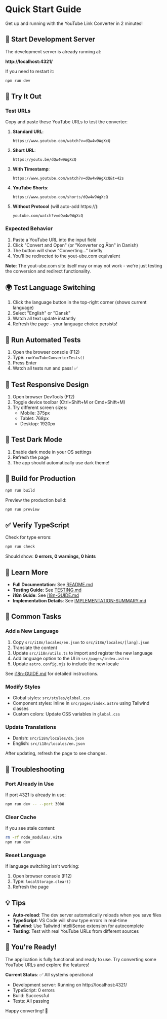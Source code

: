 # Quick Start Guide

Get up and running with the YouTube Link Converter in 2 minutes!

## 🚀 Start Development Server

The development server is already running at:

**http://localhost:4321/**

If you need to restart it:

```bash
npm run dev
```

## 🧪 Try It Out

### Test URLs

Copy and paste these YouTube URLs to test the converter:

1. **Standard URL**:
   ```
   https://www.youtube.com/watch?v=dQw4w9WgXcQ
   ```

2. **Short URL**:
   ```
   https://youtu.be/dQw4w9WgXcQ
   ```

3. **With Timestamp**:
   ```
   https://www.youtube.com/watch?v=dQw4w9WgXcQ&t=42s
   ```

4. **YouTube Shorts**:
   ```
   https://www.youtube.com/shorts/dQw4w9WgXcQ
   ```

5. **Without Protocol** (will auto-add https://):
   ```
   youtube.com/watch?v=dQw4w9WgXcQ
   ```

### Expected Behavior

1. Paste a YouTube URL into the input field
2. Click "Convert and Open" (or "Konverter og Åbn" in Danish)
3. The button will show "Converting..." briefly
4. You'll be redirected to the yout-ube.com equivalent

**Note**: The yout-ube.com site itself may or may not work - we're just testing the conversion and redirect functionality.

## 🌍 Test Language Switching

1. Click the language button in the top-right corner (shows current language)
2. Select "English" or "Dansk"
3. Watch all text update instantly
4. Refresh the page - your language choice persists!

## 🧪 Run Automated Tests

1. Open the browser console (F12)
2. Type: `runYouTubeConverterTests()`
3. Press Enter
4. Watch all tests run and pass! ✅

## 📱 Test Responsive Design

1. Open browser DevTools (F12)
2. Toggle device toolbar (Ctrl+Shift+M or Cmd+Shift+M)
3. Try different screen sizes:
   - Mobile: 375px
   - Tablet: 768px
   - Desktop: 1920px

## 🌙 Test Dark Mode

1. Enable dark mode in your OS settings
2. Refresh the page
3. The app should automatically use dark theme!

## 🔨 Build for Production

```bash
npm run build
```

Preview the production build:

```bash
npm run preview
```

## ✅ Verify TypeScript

Check for type errors:

```bash
npm run check
```

Should show: **0 errors, 0 warnings, 0 hints**

## 📖 Learn More

- **Full Documentation**: See [README.md](README.md)
- **Testing Guide**: See [TESTING.md](TESTING.md)
- **i18n Guide**: See [i18n-GUIDE.md](i18n-GUIDE.md)
- **Implementation Details**: See [IMPLEMENTATION-SUMMARY.md](IMPLEMENTATION-SUMMARY.md)

## 🎯 Common Tasks

### Add a New Language

1. Copy `src/i18n/locales/en.json` to `src/i18n/locales/[lang].json`
2. Translate the content
3. Update `src/i18n/utils.ts` to import and register the new language
4. Add language option to the UI in `src/pages/index.astro`
5. Update `astro.config.mjs` to include the new locale

See [i18n-GUIDE.md](i18n-GUIDE.md) for detailed instructions.

### Modify Styles

- Global styles: `src/styles/global.css`
- Component styles: Inline in `src/pages/index.astro` using Tailwind classes
- Custom colors: Update CSS variables in `global.css`

### Update Translations

- Danish: `src/i18n/locales/da.json`
- English: `src/i18n/locales/en.json`

After updating, refresh the page to see changes.

## 🐛 Troubleshooting

### Port Already in Use

If port 4321 is already in use:

```bash
npm run dev -- --port 3000
```

### Clear Cache

If you see stale content:

```bash
rm -rf node_modules/.vite
npm run dev
```

### Reset Language

If language switching isn't working:

1. Open browser console (F12)
2. Type: `localStorage.clear()`
3. Refresh the page

## 💡 Tips

- **Auto-reload**: The dev server automatically reloads when you save files
- **TypeScript**: VS Code will show type errors in real-time
- **Tailwind**: Use Tailwind IntelliSense extension for autocomplete
- **Testing**: Test with real YouTube URLs from different sources

## 🎉 You're Ready!

The application is fully functional and ready to use. Try converting some YouTube URLs and explore the features!

**Current Status**: ✅ All systems operational

- Development server: Running on http://localhost:4321/
- TypeScript: 0 errors
- Build: Successful
- Tests: All passing

Happy converting! 🚀

